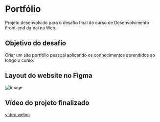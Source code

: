# Portfólio
Projeto desenvolvido para o desafio final do curso de Desenvolvimento Front-end da Vai na Web.

## Objetivo do desafio
Criar um site portfólio pessoal aplicando os conhecimentos aprendidos ao longo o curso.

## Layout do website no Figma
![image](https://github.com/Lyslen-Miranda/portifolio/assets/147668425/a45e6a2e-793a-489d-84d8-e504947495df)

## Vídeo do projeto finalizado
[vídeo.webm](https://github.com/Lyslen-Miranda/portifolio/assets/147668425/cbd8e1b2-611d-4426-bae7-6b7ec57c2436)


